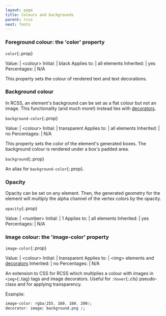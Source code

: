 ```yaml
---
layout: page
title: Colours and backgrounds
parent: rcss
next: fonts
---
```


### Foreground colour: the 'color' property

`color`{:.prop}

Value: | \<colour\>
Initial: | black
Applies to: | all elements
Inherited: | yes
Percentages: | N/A

This property sets the colour of rendered text and text decorations.

### Background colour

In RCSS, an element's background can be set as a flat colour but not an image. This functionality (and much more!) instead lies with [decorators](decorators.html).

`background-color`{:.prop}

Value: | \<colour\>
Initial: | transparent
Applies to: | all elements
Inherited: | no
Percentages: | N/A

This property sets the color of the element's generated boxes. The background colour is rendered under a box's padded area.

`background`{:.prop}

An alias for `background-color`{:.prop}.


### Opacity

Opacity can be set on any element. Then, the generated geometry for the element will multiply the alpha channel of the vertex colors by the opacity.

`opacity`{:.prop}

Value: | \<number\>
Initial: | 1
Applies to: | all elements
Inherited: | yes
Percentages: | N/A

### Image colour: the 'image-color' property

`image-color`{:.prop}

Value: | \<colour\>
Initial: | transparent
Applies to: | \<img\> elements and [decorators](decorators.html)
Inherited: | no
Percentages: | N/A

An extension to CSS for RCSS which multiplies a colour with images in `<img>`{:.tag} tags and image decorators. Useful for `:hover`{:.cls} pseudo-class and for applying transparency.

Example:
```css
image-color: rgba(255, 160, 160, 200);
decorator: image( background.png );
```
